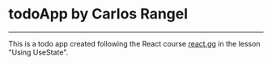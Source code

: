# todoApp by Carlos Rangel
---

This is a todo app created following the React course [react.gg](https://react.gg/ "react.gg") in the lesson "Using UseState".
